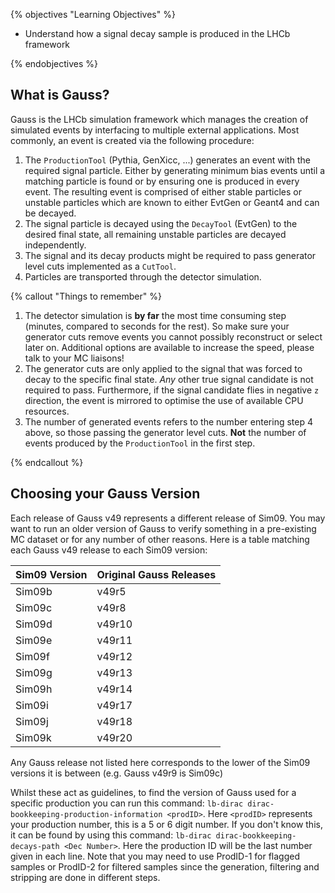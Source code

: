 {% objectives "Learning Objectives" %}

* Understand how a signal decay sample is produced in the LHCb framework

{% endobjectives %}

## What is Gauss?

Gauss is the LHCb simulation framework which manages the creation of simulated events by interfacing to multiple external applications. Most commonly, an event is created via the following procedure:

1. The `ProductionTool` (Pythia, GenXicc, ...) generates an event with the required signal particle. Either by generating minimum bias events until a matching particle is found or by ensuring one is produced in every event. The resulting event is comprised of either stable particles or unstable particles which are known to either EvtGen or Geant4 and can be decayed.
2. The signal particle is decayed using the `DecayTool` (EvtGen) to the desired final state, all remaining unstable particles are decayed independently.
3. The signal and its decay products might be required to pass generator level cuts implemented as a `CutTool`.
4. Particles are transported through the detector simulation.

{% callout "Things to remember" %}

1. The detector simulation is **__by far__** the most time consuming step (minutes, compared to seconds for the rest). So make sure your generator cuts remove events you cannot possibly reconstruct or select later on. Additional options are available to increase the speed, please talk to your MC liaisons!
2. The generator cuts are only applied to the signal that was forced to decay to the specific final state. _Any_ other true signal candidate is not required to pass. Furthermore, if the signal candidate flies in negative `z` direction, the event is mirrored to optimise the use of available CPU resources.
3. The number of generated events refers to the number entering step 4 above, so those passing the generator level cuts. __Not__ the number of events produced by the `ProductionTool` in the first step.

{% endcallout %}

## Choosing your Gauss Version

Each release of Gauss v49 represents a different release of Sim09. You may want to run an older version of Gauss to verify something in a pre-existing MC dataset or for any number of other reasons. Here is a table matching each Gauss v49 release to each Sim09 version:

| Sim09 Version | Original Gauss Releases |
| -- | -- |
| Sim09b | v49r5 |
| Sim09c | v49r8 |
| Sim09d | v49r10 |
| Sim09e | v49r11 |
| Sim09f | v49r12 |
| Sim09g | v49r13 |
| Sim09h | v49r14 |
| Sim09i | v49r17 |
| Sim09j | v49r18 |
| Sim09k | v49r20 |

Any Gauss release not listed here corresponds to the lower of the Sim09 versions it is between (e.g. Gauss v49r9 is Sim09c)

Whilst these act as guidelines, to find the version of Gauss used for a specific production you can run this command:
`lb-dirac dirac-bookkeeping-production-information <prodID>`.
Here `<prodID>` represents your production number, this is a 5 or 6 digit number. If you don't know this, it can be found by using this command:
`lb-dirac dirac-bookkeeping-decays-path <Dec Number>`.
Here the production ID will be the last number given in each line. Note that you may need to use ProdID-1 for flagged samples or ProdID-2 for filtered samples since the generation, filtering and stripping are done in different steps.
